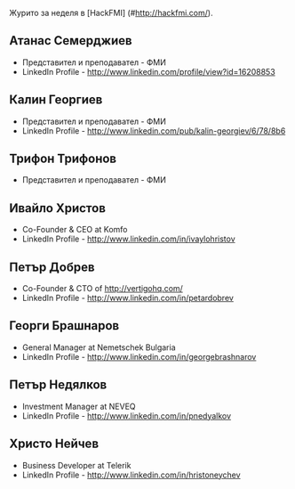 Журито за неделя в [HackFMI] (#http://hackfmi.com/).

## Атанас Семерджиев
* Представител и преподавател - ФМИ
* LinkedIn Profile - http://www.linkedin.com/profile/view?id=16208853

## Калин Георгиев

* Представител и преподавател - ФМИ
* LinkedIn Profile - http://www.linkedin.com/pub/kalin-georgiev/6/78/8b6 

## Трифон Трифонов

* Представител и преподавател - ФМИ

## Ивайло Христов

* Co-Founder & CEO at Komfo
* LinkedIn Profile - http://www.linkedin.com/in/ivaylohristov

## Петър Добрев

* Co-Founder & CTO of http://vertigohq.com/
* LinkedIn Profile - http://www.linkedin.com/in/petardobrev

## Георги Брашнаров

* General Manager at Nemetschek Bulgaria
* LinkedIn Profile - http://www.linkedin.com/in/georgebrashnarov

## Петър Недялков

* Investment Manager at NEVEQ
* LinkedIn Profile - http://www.linkedin.com/in/pnedyalkov

## Христо Нейчев

* Business Developer at Telerik
* LinkedIn Profile - http://www.linkedin.com/in/hristoneychev
